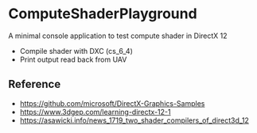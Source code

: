 # ComputeShaderPlayground

A minimal console application to test compute shader in DirectX 12

- Compile shader with DXC (cs_6_4)
- Print output read back from UAV

## Reference
- https://github.com/microsoft/DirectX-Graphics-Samples
- https://www.3dgep.com/learning-directx-12-1
- https://asawicki.info/news_1719_two_shader_compilers_of_direct3d_12